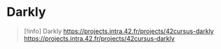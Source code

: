 # Darkly

> [!info]
> Darkly
> https://projects.intra.42.fr/projects/42cursus-darkly
https://projects.intra.42.fr/projects/42cursus-darkly
